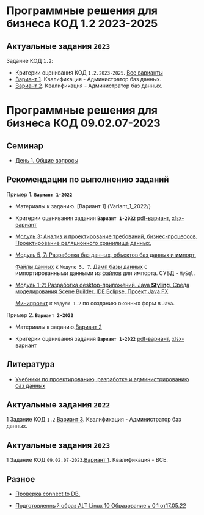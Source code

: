 # Программные решения для бизнеса КОД 1.2 2023-2025

## Актуальные задания `2023`

Задание КОД `1.2`: 

- Критерии оценивания КОД `1.2.2023-2025`. [Все варианты](/КОД%201.2%202023-2025%20Критерии%20оценивания%20Все%20варианты.xlsx)
- [Вариант 1](). Квалификация - Администратор баз данных.
- [Вариант 2](/Kod_1_2_V_2_2023). Квалификация - Администратор баз данных.

# Программные решения для бизнеса КОД 09.02.07-2023

## Семинар

* [День 1. Общие вопросы](training_days/Training_day_1.pdf)

## Рекомендации по выполнению заданий

Пример 1. **`Вариант 1-2022`**

* Материалы к заданию. [Вариант 1] (Variant_1_2022/)

* Критерии оценивания задания **`Вариант 1-2022`** [pdf-вариант](/criteria_Variant_1_2022.pdf), [xlsx-вариант](/criteria_Variant_1_2022.xlsx)

* [Модуль 3: Анализ и проектирование требований, бизнес-процессов. Проектирование реляционного хранилища данных.](Moduls/Module1-2-3.pdf)

* [Модуль 5, 7: Разработка баз данных, объектов баз данных и импорт.](/Moduls/AdmDB_mod_3.pdf)

   [Файлы данных](/Moduls/ResourseFile) к `Модулю 5, 7`. [Дамп базы данных](/Help/After_analyzing_files.sql) с импортированными данными из [файлов](/Variant_1_2022/Сессия%201) для импорта. СУБД - `MySql`.

* [Модуль 1-2: Разработка desktop-приложений. Java **Styling**. Среда моделирования Scene Builder. IDE Eclipse. Проект Java FX](/Moduls/Session1m4Styling.pdf)
  
  [Минипроект](/Moduls/Session1m4style) к `Модулю 1-2` по созданию оконных форм в `Java`. 



Пример 2. **`Вариант 2-2022`**

* Материалы к заданию.[Вариант 2](Variant_2_2022/)

* Критерии оценивания задания **`Вариант 1-2022`** [pdf-вариант](/criteria_Variant_1_2022.pdf), [xlsx-вариант](/criteria_Variant_1_2022.xlsx)


## Литература

* [Учебники по проектированию, разработке и администрированию баз данных](https://disk.yandex.ru/d/87fK03XoIntj3Q)

## Актуальные задания `2022`
1 Задание КОД `1.2`.[Вариант 3](/Variant_09_KOD_1.2-2022_1). Квалификация - Администратор баз данных.

## Актуальные задания `2023`
1 Задание КОД `09.02.07-2023`.[Вариант 1](/Variant_09.02.07-2023_bazovyi). Квалификация - ВСЕ.


## Разное

* [Проверка connect to DB.](/Help/CrudTest)

* [Подготовленный образ ALT Linux 10 Образование v 0.1 от17.05.22](https://disk.yandex.ru/d/UAM1dnC0P1kpKw)


